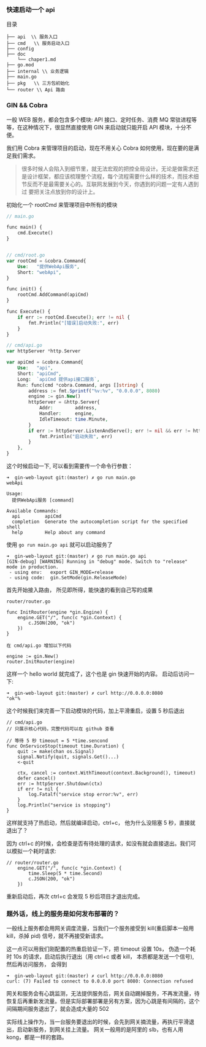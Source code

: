 ### 快速启动一个 api
目录
```
├── api  \\ 服务入口
├── cmd   \\ 服务启动入口
├── config
├── doc
    └── chaper1.md
├── go.mod
├── internal \\ 业务逻辑
├── main.go
├── pkg   \\ 三方包初始化
└── router \\ Api 路由
```

### GIN && Cobra

一般 WEB 服务，都会包含多个模块: API 接口、定时任务、消费 MQ 常驻进程等等，在这种情况下，很显然直接使用 GIN 来启动就只能开启 API 模块，十分不便。

我们用 Cobra 来管理项目的启动，现在不用关心 Cobra 如何使用，现在要的是满足我们需求。

> 很多时候人会陷入到细节里，就无法宏观的把控全局设计。无论是做需求还是设计框架，都应该梳理整个流程，每个流程需要什么样的技术，而技术细节反而不是最需要关心的。互联网发展到今天，你遇到的问题一定有人遇到过
要把关注点放到你的设计上。 

初始化一个 rootCmd 来管理项目中所有的模块 

```php
// main.go

func main() {
	cmd.Execute()
}


// cmd/root.go
var rootCmd = &cobra.Command{
	Use:   "提供WebApi服务",
	Short: "webApi",
}

func init() {
	rootCmd.AddCommand(apiCmd)
}

func Execute() {
	if err := rootCmd.Execute(); err != nil {
		fmt.Println("[错误]启动失败:", err)
	}
}

// cmd/api.go
var httpServer *http.Server

var apiCmd = &cobra.Command{
	Use:   "api",
	Short: "apiCmd",
	Long:  `apiCmd 提供api接口服务`,
	Run: func(cmd *cobra.Command, args []string) {
		address := fmt.Sprintf("%v:%v", "0.0.0.0", 8080)
		engine := gin.New()
		httpServer = &http.Server{
			Addr:        address,
			Handler:     engine,
			IdleTimeout: time.Minute,
		}
		if err := httpServer.ListenAndServe(); err != nil && err != http.ErrServerClosed {
			fmt.Println("启动失败", err)
		}
	},
}
```

这个时候启动一下, 可以看到需要传一个命令行参数：

```
➜  gin-web-layout git:(master) ✗ go run main.go                  
webApi

Usage:
  提供WebApi服务 [command]

Available Commands:
  api         apiCmd
  completion  Generate the autocompletion script for the specified shell
  help        Help about any command

```

使用 `go run main.go api` 就可以启动服务了

```
➜  gin-web-layout git:(master) ✗ go run main.go api              
[GIN-debug] [WARNING] Running in "debug" mode. Switch to "release" mode in production.
 - using env:   export GIN_MODE=release
 - using code:  gin.SetMode(gin.ReleaseMode)
```

首先开始接入路由， 所见即所得，能快速的看到自己写的成果

```
router/router.go

func InitRouter(engine *gin.Engine) {
	engine.GET("/", func(c *gin.Context) {
		c.JSON(200, "ok")
	})
}

在 cmd/api.go 增加以下代码

engine := gin.New()
router.InitRouter(engine)
```
这样一个 hello world 就完成了，这个也是 gin 快速开始的内容。 启动后访问一下:

```
➜  gin-web-layout git:(master) ✗ curl http://0.0.0.0:8080                                                                                                                                     
"ok"%  
```

这个时候我们来完善一下启动模块的代码，加上平滑重启，设置 5 秒后退出

```
// cmd/api.go
// 只展示核心代码，完整代码可以在 github 查看

// 等待 5 秒 timeout = 5 *time.sencond
func OnServiceStop(timeout time.Duration) {
	quit := make(chan os.Signal)
	signal.Notify(quit, signals.Get()...)
	<-quit

	ctx, cancel := context.WithTimeout(context.Background(), timeout)
	defer cancel()
	err := httpServer.Shutdown(ctx)
	if err != nil {
		log.Fatalf("service stop error:%v", err)
	}
	log.Println("service is stopping")
}
```
这样就支持了热启动，然后就编译启动，ctrl+c， 他为什么没阻塞 5 秒，直接就退出了？

因为 ctrl+c 的时候，会检查是否有待处理的请求，如没有就会直接退出。我们可以模拟一个耗时请求: 
```
// router/router.go
    engine.GET("/", func(c *gin.Context) {
		time.Sleep(5 * time.Second)
		c.JSON(200, "ok")
	})
```
重新启动后，再次 ctrl+c 会发现 5 秒后项目才退出完成。 

### 题外话，线上的服务是如何发布部署的？

一般线上服务都会用网关调度流量，当我们一个服务接受到 kill(重启脚本一般用 kill，杀掉 pid) 信号，就不再接受新请求。

这一点可以用我们刚配置的热重启验证一下，把 timeout 设置 10s， 伪造一个耗时 10s 的请求，启动后执行退出（用 ctrl+c 或者 kill， 本质都是发送一个信号), 然后再访问服务，
会得到
```
➜  gin-web-layout git:(master) ✗ curl http://0.0.0.0:8080
curl: (7) Failed to connect to 0.0.0.0 port 8080: Connection refused
```
网关和服务会有心跳监测，无法提供服务后，网关自动踢掉服务，不再发流量，待恢复后再重新发流量。但是实际部署部署是另有方案，因为心跳是有间隔的，这个间隔期间服务退出了，就会造成大量的 502

实际线上操作为，当一台服务要退出的时候，会先到网关摘流量，再执行平滑退出，启动新服务，到网关挂上流量。 网关一般用的是阿里的 slb，也有人用 kong，都是一样的套路。









